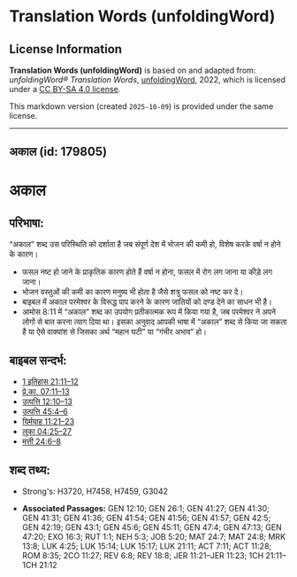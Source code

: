# Translation Words (unfoldingWord)

## License Information

**Translation Words (unfoldingWord)** is based on and adapted from: _unfoldingWord® Translation Words_, [unfoldingWord](https://unfoldingword.org/utw), 2022, which is licensed under a [CC BY-SA 4.0 license](https://creativecommons.org/licenses/by-sa/4.0/legalcode.en).

This markdown version (created `2025-10-09`) is provided under the same license.



--------------------------------

## अकाल (id: 179805)

अकाल
====

परिभाषा:
--------

“अकाल” शब्द उस परिस्थिति को दर्शाता है जब संपूर्ण देश में भोजन की कमी हो, विशेष करके वर्षा न होने के कारण।

* फसल नष्ट हो जाने के प्राकृतिक कारण होते हैं वर्षा न होना, फसल में रोग लग जाना या कीड़े लग जाना।
* भोजन वस्तुओं की कमी का कारण मनुष्य भी होता है जैसे शत्रु फसल को नष्ट कर दे।
* बाइबल में अकाल परमेश्वर के विरूद्ध पाप करने के कारण जातियों को दण्ड देने का साधन भी है।
* आमोस 8:11 में “अकाल” शब्द का उपयोग प्रतीकात्मक रूप में किया गया है, जब परमेश्वर ने अपने लोगों से बात करना त्याग दिया था। इसका अनुवाद आपकी भाषा में “अकाल” शब्द से किया जा सकता है या ऐसे वाक्यांश से जिसका अर्थ “महान घटी” या “गंभीर अभाव” हो।

बाइबल सन्दर्भ:
--------------

* [1 इतिहास 21:11–12](https://ref.ly/1Chr0:0)
* [प्रे.का. 07:11–13](https://ref.ly/Acts7:11-Acts7:13)
* [उत्पत्ति 12:10–13](https://ref.ly/Gen12:10-Gen12:13)
* [उत्पत्ति 45:4–6](https://ref.ly/Gen45:4-Gen45:6)
* [यिर्मयाह 11:21–23](https://ref.ly/Jer11:21-Jer11:23)
* [लूका 04:25–27](https://ref.ly/Luke4:25-Luke4:27)
* [मत्ती 24:6–8](https://ref.ly/Matt24:6-Matt24:8)

शब्द तथ्य:
----------

* Strong's: H3720, H7458, H7459, G3042

* **Associated Passages:** GEN 12:10; GEN 26:1; GEN 41:27; GEN 41:30; GEN 41:31; GEN 41:36; GEN 41:54; GEN 41:56; GEN 41:57; GEN 42:5; GEN 42:19; GEN 43:1; GEN 45:6; GEN 45:11; GEN 47:4; GEN 47:13; GEN 47:20; EXO 16:3; RUT 1:1; NEH 5:3; JOB 5:20; MAT 24:7; MAT 24:8; MRK 13:8; LUK 4:25; LUK 15:14; LUK 15:17; LUK 21:11; ACT 7:11; ACT 11:28; ROM 8:35; 2CO 11:27; REV 6:8; REV 18:8; JER 11:21–JER 11:23; 1CH 21:11–1CH 21:12

